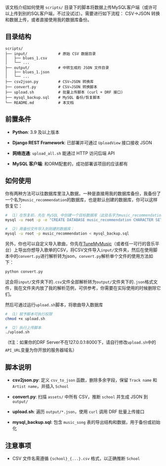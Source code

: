 该文档介绍如何使用 `scripts/` 目录下的脚本将数据上传MySQL客户端（或许可以上传到别的SQL客户端，不过没试过）。需要进行如下流程： CSV→JSON 转换和数据上传，或者直接使用我的数据库备份。

## 目录结构

```text
scripts/
├── input/              # 原始 CSV 数据目录
│   ├── blues_1.csv
│   └── ...
├── output/             # 中转生成的 JSON 文件目录
│   ├── blues_1.json
│   └── ...
├── csv2json.py         # CSV→JSON 转换库
├── convert.py          # CSV→JSON 转换脚本
├── upload.sh           # 批量上传脚本 (curl + DRF 接口)
├── mysql_backup.sql    # MySQL 备份/恢复脚本
└── README.md           # 本文档
```

## 前置条件

- **Python**: 3.9 及以上版本

- **Django REST Framework**: 已部署并可通过 `UploadView` 接口接收 JSON

- **网络连通**: `upload_all.sh` 能通过 HTTP 访问后端 API

- **MySQL 客户端**: 和ORM配套的，成功部署该项目的应该都有

## 如何使用

你有两种方法可以往数据库里注入数据，一种是直接用我的数据库备份，我备份了一个名为`music_recommendation`的数据库，也是默认创建的数据库，你可以这样恢复它：
```bash
# （1）在恢复前，先在 MySQL 中创建一个目标数据库（此处名字为music_recommendation）：
mysql -u root -p -e "CREATE DATABASE music_recommendation CHARACTER SET utf8mb4 COLLATE utf8mb4_unicode_ci;"

# （2）用备份文件导入到刚建的数据库：
mysql -u root -p music_recommendation < mysql_backup.sql
```

另外，你也可以自定义导入歌曲，你先在[TuneMyMusic](https://www.tunemymusic.com/home)（或者任一可行的音乐平台）上导出你想导入歌单的CSV，将CSV文件导入`input/`文件夹，然后在使用脚本中的`convert.py`进行解析转为json，`convert.py`解析单个文件的使用方法如下：

```bash
python convert.py
```

这会将`input/`文件夹下的`.csv`文件全部解析转为`output/`文件夹下的`.json`格式文件，我在文件夹内放了我的解析范例，可供参考，你需要在实际使用的时候删除它们。

然后可通过运行`upload.sh`脚本，将歌曲导入数据库

```bash
# （1）赋予脚本可执行权限
chmod +x upload.sh

# （2）执行上传脚本
./upload.sh
```

（❗注：如果你的DRF Server不在127.0.0.1:8000下，请自行修改`upload.sh`中的`API_URL`变量为你开放的服务器域名）

## 脚本说明

- **csv2json.py**: 定义 `csv_to_json` 函数，删除多余字段，保留 `Track name` 和 `Artist name`，并插入 `School`

- **convert.py**: 扫描 `assets/` 中所有 CSV，推断 `school` 并生成 JSON 到 `output/`

- **upload.sh**: 遍历 `output/*.json`，使用 `curl` 调用 DRF 批量上传接口

- **mysql_backup.sql**: 包含 `music_song` 表的导出结构和数据，用于备份或初始化


## 注意事项

- CSV 文件名需遵循 `{school}_{...}.csv` 格式，以正确推断 `School`
